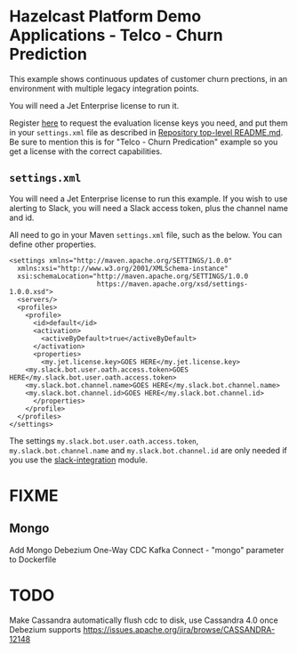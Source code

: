 # Hazelcast Platform Demo Applications - Telco - Churn Prediction

This example shows continuous updates of customer churn prections, in an environment with multiple
legacy integration points.

You will need a Jet Enterprise license to run it.

Register [here](https://hazelcast.com/download/) to request the evaluation license keys you
need, and put them in your `settings.xml` file as described in [Repository top-level README.md](../../README.md).
Be sure to mention this is for "Telco - Churn Predication" example so you get a license with the correct capabilities.

## `settings.xml`

You will need a Jet Enterprise license to run this example. If you wish to use alerting to Slack,
you will need a Slack access token, plus the channel name and id.

All need to go in your Maven `settings.xml` file, such as the below. You can define other properties.

```
<settings xmlns="http://maven.apache.org/SETTINGS/1.0.0"
  xmlns:xsi="http://www.w3.org/2001/XMLSchema-instance"
  xsi:schemaLocation="http://maven.apache.org/SETTINGS/1.0.0
                      https://maven.apache.org/xsd/settings-1.0.0.xsd">
  <servers/>
  <profiles>
    <profile>
      <id>default</id>
      <activation>
        <activeByDefault>true</activeByDefault>
      </activation>
      <properties>
        <my.jet.license.key>GOES HERE</my.jet.license.key>
	<my.slack.bot.user.oath.access.token>GOES HERE</my.slack.bot.user.oath.access.token>
	<my.slack.bot.channel.name>GOES HERE</my.slack.bot.channel.name>
	<my.slack.bot.channel.id>GOES HERE</my.slack.bot.channel.id>
      </properties>
    </profile>
  </profiles>
</settings>
```

The settings `my.slack.bot.user.oath.access.token`, `my.slack.bot.channel.name` and
`my.slack.bot.channel.id` are only needed if you use the [slack-integration](./slack-integration)
module.

# FIXME
## Mongo
Add Mongo Debezium One-Way CDC
Kafka Connect - "mongo" parameter to Dockerfile

# TODO
Make Cassandra automatically flush cdc to disk, use Cassandra 4.0 once Debezium supports
https://issues.apache.org/jira/browse/CASSANDRA-12148
